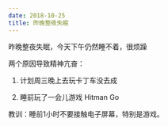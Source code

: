 ```yaml
---
date: 2018-10-25
title: 昨晚整夜失眠
---
```

昨晚整夜失眠，今天下午仍然睡不着，很烦躁

两个原因导致精神亢奋：

1. 计划周三晚上去玩卡丁车没去成

2. 睡前玩了一会儿游戏 Hitman Go

教训：睡前1小时不要接触电子屏幕，特别是游戏。
